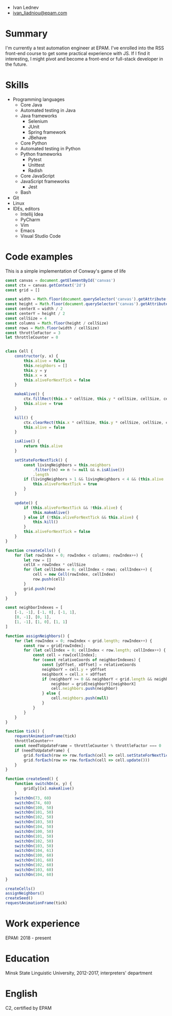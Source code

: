 - Ivan Lednev
- ivan_liadniou@epam.com

# Summary

I'm currently a test automation engineer at EPAM. I've enrolled into the RSS front-end course to get some practical experience with JS. If I find it interesting, I might pivot and become a front-end or full-stack developer in the future.

# Skills

- Programming languages
    - Core Java
    - Automated testing in Java
    - Java frameworks
        - Selenium
        - JUnit
        - Spring framework
        - JBehave
    - Core Python
    - Automated testing in Python
    - Python frameworks
        - Pytest
        - Unittest
        - Radish
    - Core JavaScript
    - JavaScript frameworks
        - Jest
    - Bash
- Git
- Linux
- IDEs, editors
    - Intellij Idea
    - PyCharm
    - Vim
    - Emacs
    - Visual Studio Code

# Code examples

This is a simple implementation of Conway's game of life
```javascript
const canvas = document.getElementById('canvas')
const ctx = canvas.getContext('2d')
const grid = []

const width = Math.floor(document.querySelector('canvas').getAttribute('width'))
const height = Math.floor(document.querySelector('canvas').getAttribute('height'))
const centerX = width / 2
const centerY = height / 2
const cellSize = 4
const columns = Math.floor(height / cellSize)
const rows = Math.floor(width / cellSize)
const throttleFactor = 3
let throttleCounter = 0


class Cell {
    constructor(y, x) {
        this.alive = false
        this.neighbors = []
        this.y = y
        this.x = x
        this.aliveForNextTick = false
    }

    makeAlive() {
        ctx.fillRect(this.x * cellSize, this.y * cellSize, cellSize, cellSize)
        this.alive = true
    }

    kill() {
        ctx.clearRect(this.x * cellSize, this.y * cellSize, cellSize, cellSize)
        this.alive = false
    }

    isAlive() {
        return this.alive
    }

    setStateForNextTick() {
        const livingNeighbors = this.neighbors
            .filter((n) => n != null && n.isAlive())
            .length
        if (livingNeighbors > 1 && livingNeighbors < 4 && (this.alive || livingNeighbors > 2)) {
            this.aliveForNextTick = true
        }
    }

    update() {
        if (this.aliveForNextTick && !this.alive) {
            this.makeAlive()
        } else if (!this.aliveForNextTick && this.alive) {
            this.kill()
        }
        this.aliveForNextTick = false
    }
}

function createCells() {
    for (let rowIndex = 0; rowIndex < columns; rowIndex++) {
        let row = []
        cellX = rowIndex * cellSize
        for (let cellIndex = 0; cellIndex < rows; cellIndex++) {
            cell = new Cell(rowIndex, cellIndex)
            row.push(cell)
        }
        grid.push(row)
    }
}

const neighborIndexes = [
    [-1, -1], [-1, 0], [-1, 1],
    [0, -1], [0, 1],
    [1, -1], [1, 0], [1, 1]
]

function assignNeighbors() {
    for (let rowIndex = 0; rowIndex < grid.length; rowIndex++) {
        const row = grid[rowIndex];
        for (let cellIndex = 0; cellIndex < row.length; cellIndex++) {
            const cell = row[cellIndex];
            for (const relativeCoords of neighborIndexes) {
                const [yOffset, xOffset] = relativeCoords
                neighborY = cell.y + yOffset
                neighborX = cell.x + xOffset
                if (neighborY >= 0 && neighborY < grid.length && neighborX >= 0 && neighborX < row.length) {
                    neighbor = grid[neighborY][neighborX]
                    cell.neighbors.push(neighbor)
                } else {
                    cell.neighbors.push(null)
                }
            }
        }
    }
}

function tick() {
    requestAnimationFrame(tick)
    throttleCounter++
    const needToUpdateFrame = throttleCounter % throttleFactor === 0
    if (needToUpdateFrame) {
        grid.forEach(row => row.forEach(cell => cell.setStateForNextTick()))
        grid.forEach(row => row.forEach(cell => cell.update()))
    }
}

function createSeed() {
    function switchOn(x, y) {
        grid[y][x].makeAlive()
    }
    switchOn(73, 60)
    switchOn(74, 60)
    switchOn(100, 50)
    switchOn(101, 50)
    switchOn(102, 50)
    switchOn(103, 50)
    switchOn(104, 50)
    switchOn(100, 50)
    switchOn(101, 50)
    switchOn(102, 50)
    switchOn(103, 50)
    switchOn(104, 61)
    switchOn(100, 60)
    switchOn(101, 60)
    switchOn(102, 60)
    switchOn(103, 60)
    switchOn(104, 60)
}

createCells()
assignNeighbors()
createSeed()
requestAnimationFrame(tick)
```

# Work experience

EPAM: 2018 - present

# Education

Minsk State Linguistic University, 2012-2017, interpreters' department

# English

C2, certified by EPAM
